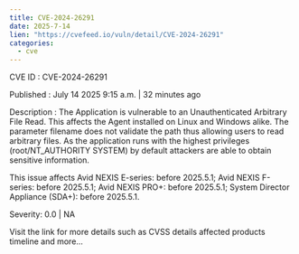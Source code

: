 ```yaml
---
title: CVE-2024-26291
date: 2025-7-14
lien: "https://cvefeed.io/vuln/detail/CVE-2024-26291"
categories:
  - cve
---
```


CVE ID : CVE-2024-26291

Published :  July 14
2025
9:15 a.m. | 32 minutes ago

Description : The Application is vulnerable to an Unauthenticated Arbitrary File Read. This affects the
Agent installed on Linux and Windows alike. The parameter filename does not validate the
path thus allowing users to read arbitrary files. As
the application runs with the highest privileges (root/NT_AUTHORITY SYSTEM)
by default attackers are able to obtain sensitive information.

This issue affects Avid NEXIS E-series: before 2025.5.1; Avid NEXIS F-series: before 2025.5.1; Avid NEXIS PRO+: before 2025.5.1; System Director Appliance (SDA+): before 2025.5.1.

Severity: 0.0 | NA

Visit the link for more details
such as CVSS details
affected products
timeline
and more...
